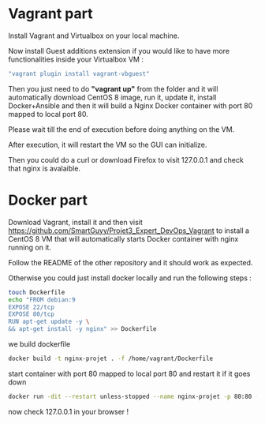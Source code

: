 # Vagrant part
 
Install Vagrant and Virtualbox on your local machine.

Now install Guest additions extension if you would like to have more functionalities inside your Virtualbox VM :

```bash
"vagrant plugin install vagrant-vbguest"
```
Then you just need to do **"vagrant up"** from the folder and it will automatically download CentOS 8 image, run it, update it, install Docker+Ansible and then it will build a Nginx Docker container with port 80 mapped to local port 80.

Please wait till the end of execution before doing anything on the VM.

After execution, it will restart the VM so the GUI can initialize.

Then you could do a curl or download Firefox to visit 127.0.0.1 and check that nginx is avalaible.

# Docker part

Download Vagrant, install it and then visit https://github.com/SmartGuyy/Projet3_Expert_DevOps_Vagrant to install a CentOS 8 VM that will automatically starts Docker container with nginx running on it.

Follow the README of the other repository and it should work as expected.

Otherwise you could just install docker locally and run the following steps : 

```bash
touch Dockerfile
echo "FROM debian:9 
EXPOSE 22/tcp
EXPOSE 80/tcp
RUN apt-get update -y \
&& apt-get install -y nginx" >> Dockerfile
```
we build dockerfile
```bash
docker build -t nginx-projet . -f /home/vagrant/Dockerfile
```
start container with port 80 mapped to local port 80 and restart it if it goes down
```bash
docker run -dit --restart unless-stopped --name nginx-projet -p 80:80 -d nginx
```
now check 127.0.0.1 in your browser !
 
